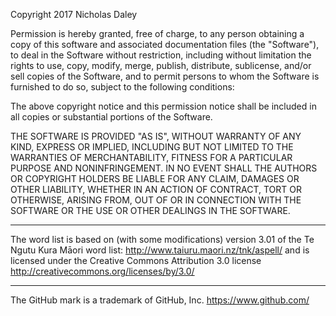 Copyright 2017 Nicholas Daley

Permission is hereby granted, free of charge, to any person obtaining a copy of this software and associated documentation files (the "Software"), to deal in the Software without restriction, including without limitation the rights to use, copy, modify, merge, publish, distribute, sublicense, and/or sell copies of the Software, and to permit persons to whom the Software is furnished to do so, subject to the following conditions:

The above copyright notice and this permission notice shall be included in all copies or substantial portions of the Software.

THE SOFTWARE IS PROVIDED "AS IS", WITHOUT WARRANTY OF ANY KIND, EXPRESS OR IMPLIED, INCLUDING BUT NOT LIMITED TO THE WARRANTIES OF MERCHANTABILITY, FITNESS FOR A PARTICULAR PURPOSE AND NONINFRINGEMENT. IN NO EVENT SHALL THE AUTHORS OR COPYRIGHT HOLDERS BE LIABLE FOR ANY CLAIM, DAMAGES OR OTHER LIABILITY, WHETHER IN AN ACTION OF CONTRACT, TORT OR OTHERWISE, ARISING FROM, OUT OF OR IN CONNECTION WITH THE SOFTWARE OR THE USE OR OTHER DEALINGS IN THE SOFTWARE.



------

The word list is based on (with some modifications) version 3.01 of the Te Ngutu Kura Māori word list:
  http://www.taiuru.maori.nz/tnk/aspell/
and is licensed under the Creative Commons Attribution 3.0 license
  http://creativecommons.org/licenses/by/3.0/



------

The GitHub mark is a trademark of GitHub, Inc.
  https://www.github.com/
